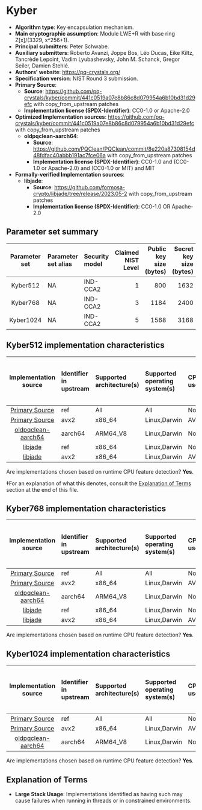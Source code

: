 # Kyber

- **Algorithm type**: Key encapsulation mechanism.
- **Main cryptographic assumption**: Module LWE+R with base ring Z[x]/(3329, x^256+1).
- **Principal submitters**: Peter Schwabe.
- **Auxiliary submitters**: Roberto Avanzi, Joppe Bos, Léo Ducas, Eike Kiltz, Tancrède Lepoint, Vadim Lyubashevsky, John M. Schanck, Gregor Seiler, Damien Stehlé.
- **Authors' website**: https://pq-crystals.org/
- **Specification version**: NIST Round 3 submission.
- **Primary Source**<a name="primary-source"></a>:
  - **Source**: https://github.com/pq-crystals/kyber/commit/441c0519a07e8b86c8d079954a6b10bd31d29efc with copy_from_upstream patches
  - **Implementation license (SPDX-Identifier)**: CC0-1.0 or Apache-2.0
- **Optimized Implementation sources**: https://github.com/pq-crystals/kyber/commit/441c0519a07e8b86c8d079954a6b10bd31d29efc with copy_from_upstream patches
  - **oldpqclean-aarch64**:<a name="oldpqclean-aarch64"></a>
      - **Source**: https://github.com/PQClean/PQClean/commit/8e220a87308154d48fdfac40abbb191ac7fce06a with copy_from_upstream patches
      - **Implementation license (SPDX-Identifier)**: CC0-1.0 and (CC0-1.0 or Apache-2.0) and (CC0-1.0 or MIT) and MIT
- **Formally-verified Implementation sources**: 
  - **libjade**:<a name="libjade"></a>
      - **Source**: https://github.com/formosa-crypto/libjade/tree/release/2023.05-2 with copy_from_upstream patches
      - **Implementation license (SPDX-Identifier)**: CC0-1.0 OR Apache-2.0


## Parameter set summary

|  Parameter set  | Parameter set alias   | Security model   |   Claimed NIST Level |   Public key size (bytes) |   Secret key size (bytes) |   Ciphertext size (bytes) |   Shared secret size (bytes) |
|:---------------:|:----------------------|:-----------------|---------------------:|--------------------------:|--------------------------:|--------------------------:|-----------------------------:|
|    Kyber512     | NA                    | IND-CCA2         |                    1 |                       800 |                      1632 |                       768 |                           32 |
|    Kyber768     | NA                    | IND-CCA2         |                    3 |                      1184 |                      2400 |                      1088 |                           32 |
|    Kyber1024    | NA                    | IND-CCA2         |                    5 |                      1568 |                      3168 |                      1568 |                           32 |

## Kyber512 implementation characteristics

|           Implementation source           | Identifier in upstream   | Supported architecture(s)   | Supported operating system(s)   | CPU extension(s) used   | No branching-on-secrets claimed?   | No branching-on-secrets checked by valgrind?   | Large stack usage?‡   |
|:-----------------------------------------:|:-------------------------|:----------------------------|:--------------------------------|:------------------------|:-----------------------------------|:-----------------------------------------------|:----------------------|
|     [Primary Source](#primary-source)     | ref                      | All                         | All                             | None                    | True                               | True                                           | False                 |
|     [Primary Source](#primary-source)     | avx2                     | x86\_64                     | Linux,Darwin                    | AVX2,BMI2,POPCNT        | True                               | True                                           | False                 |
| [oldpqclean-aarch64](#oldpqclean-aarch64) | aarch64                  | ARM64\_V8                   | Linux,Darwin                    | None                    | True                               | False                                          | False                 |
|            [libjade](#libjade)            | ref                      | x86\_64                     | Linux,Darwin                    | None                    | True                               | False                                          | False                 |
|            [libjade](#libjade)            | avx2                     | x86\_64                     | Linux,Darwin                    | AVX2,BMI2,POPCNT        | True                               | False                                          | False                 |

Are implementations chosen based on runtime CPU feature detection? **Yes**.

 ‡For an explanation of what this denotes, consult the [Explanation of Terms](#explanation-of-terms) section at the end of this file.

## Kyber768 implementation characteristics

|           Implementation source           | Identifier in upstream   | Supported architecture(s)   | Supported operating system(s)   | CPU extension(s) used   | No branching-on-secrets claimed?   | No branching-on-secrets checked by valgrind?   | Large stack usage?   |
|:-----------------------------------------:|:-------------------------|:----------------------------|:--------------------------------|:------------------------|:-----------------------------------|:-----------------------------------------------|:---------------------|
|     [Primary Source](#primary-source)     | ref                      | All                         | All                             | None                    | True                               | True                                           | False                |
|     [Primary Source](#primary-source)     | avx2                     | x86\_64                     | Linux,Darwin                    | AVX2,BMI2,POPCNT        | True                               | True                                           | False                |
| [oldpqclean-aarch64](#oldpqclean-aarch64) | aarch64                  | ARM64\_V8                   | Linux,Darwin                    | None                    | True                               | False                                          | False                |
|            [libjade](#libjade)            | ref                      | x86\_64                     | Linux,Darwin                    | None                    | True                               | False                                          | False                |
|            [libjade](#libjade)            | avx2                     | x86\_64                     | Linux,Darwin                    | AVX2,BMI2,POPCNT        | True                               | False                                          | False                |

Are implementations chosen based on runtime CPU feature detection? **Yes**.

## Kyber1024 implementation characteristics

|           Implementation source           | Identifier in upstream   | Supported architecture(s)   | Supported operating system(s)   | CPU extension(s) used   | No branching-on-secrets claimed?   | No branching-on-secrets checked by valgrind?   | Large stack usage?   |
|:-----------------------------------------:|:-------------------------|:----------------------------|:--------------------------------|:------------------------|:-----------------------------------|:-----------------------------------------------|:---------------------|
|     [Primary Source](#primary-source)     | ref                      | All                         | All                             | None                    | True                               | True                                           | False                |
|     [Primary Source](#primary-source)     | avx2                     | x86\_64                     | Linux,Darwin                    | AVX2,BMI2,POPCNT        | True                               | True                                           | False                |
| [oldpqclean-aarch64](#oldpqclean-aarch64) | aarch64                  | ARM64\_V8                   | Linux,Darwin                    | None                    | True                               | False                                          | False                |

Are implementations chosen based on runtime CPU feature detection? **Yes**.

## Explanation of Terms

- **Large Stack Usage**: Implementations identified as having such may cause failures when running in threads or in constrained environments.